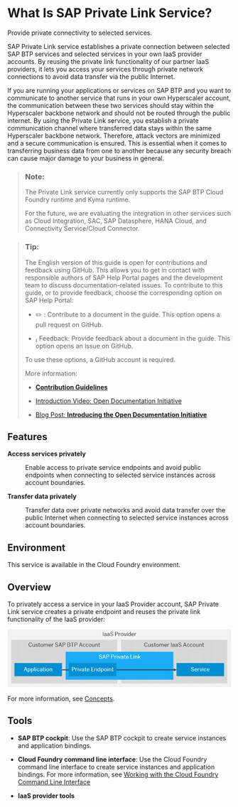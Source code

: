 <!-- loio3eb3bc7aa5db4b5da9dcdbf8ee478e52 -->

<link rel="stylesheet" type="text/css" href="css/sap-icons.css"/>

# What Is SAP Private Link Service?

Provide private connectivity to selected services. 

SAP Private Link service establishes a private connection between selected SAP BTP services and selected services in your own IaaS provider accounts. By reusing the private link functionality of our partner IaaS providers, it lets you access your services through private network connections to avoid data transfer via the public Internet.

If you are running your applications or services on SAP BTP and you want to communicate to another service that runs in your own Hyperscaler account, the communication between these two services should stay within the Hyperscaler backbone network and should not be routed through the public internet. By using the Private Link service, you establish a private communication channel where transferred data stays within the same Hyperscaler backbone network. Therefore, attack vectors are minimized and a secure communication is ensured. This is essential when it comes to transferring business data from one to another because any security breach can cause major damage to your business in general.

> ### Note:  
> The Private Link service currently only supports the SAP BTP Cloud Foundry runtime and Kyma runtime.
> 
> For the future, we are evaluating the integration in other services such as Cloud Integration, SAC, SAP Datasphere, HANA Cloud, and Connectivity Service/Cloud Connector.

> ### Tip:  
> The English version of this guide is open for contributions and feedback using GitHub. This allows you to get in contact with responsible authors of SAP Help Portal pages and the development team to discuss documentation-related issues. To contribute to this guide, or to provide feedback, choose the corresponding option on SAP Help Portal:
> 
> -   :pencil2: : Contribute to a document in the guide. This option opens a pull request on GitHub.
> 
> -   <span class="SAP-icons-V5"></span> Feedback: Provide feedback about a document in the guide. This option opens an issue on GitHub.
> 
> 
> To use these options, a GitHub account is required.
> 
> More information:
> 
> -   [**Contribution Guidelines**](https://help.sap.com/docs/open-documentation-initiative/contribution-guidelines/readme.html)
> 
> -   [Introduction Video: Open Documentation Initiative](https://www.youtube.com/watch?v=DwxrZ6ET3Yc)
> -   [Blog Post: **Introducing the Open Documentation Initiative**](https://blogs.sap.com/2021/05/20/introducing-the-open-documentation-initiative/)



## Features


<dl>
<dt><b>

Access services privately 

</b></dt>
<dd>

Enable access to private service endpoints and avoid public endpoints when connecting to selected service instances across account boundaries.



</dd><dt><b>

Transfer data privately 

</b></dt>
<dd>

Transfer data over private networks and avoid data transfer over the public Internet when connecting to selected service instances across account boundaries.



</dd>
</dl>



<a name="loio3eb3bc7aa5db4b5da9dcdbf8ee478e52__section_mkl_rrc_zsb"/>

## Environment

This service is available in the Cloud Foundry environment.



## Overview

To privately access a service in your IaaS Provider account, SAP Private Link service creates a private endpoint and reuses the private link functionality of the IaaS provider:

![Establish a private connection using SAP Private Link service .](images/Private_Account_Overview_56b73fb.png)

For more information, see [Concepts](concepts-6c7c8a9.md).





## Tools

-   **SAP BTP cockpit**: Use the SAP BTP cockpit to create service instances and application bindings.

-   **Cloud Foundry command line interface**: Use the Cloud Foundry command line interface to create service instances and application bindings. For more information, see [Working with the Cloud Foundry Command Line Interface](https://help.sap.com/viewer/65de2977205c403bbc107264b8eccf4b/Cloud/en-US/2f1d4abd0f9f4760a301f43513d2efa6.html)

-   **IaaS provider tools**


